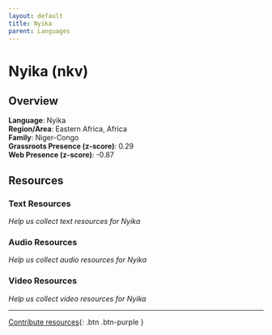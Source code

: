 ```yaml
---
layout: default
title: Nyika
parent: Languages
---
```


# Nyika (nkv)

## Overview

**Language**: Nyika  
**Region/Area**: Eastern Africa, Africa  
**Family**: Niger-Congo  
**Grassroots Presence (z-score)**: 0.29  
**Web Presence (z-score)**: -0.87  

## Resources

### Text Resources
*Help us collect text resources for Nyika*

### Audio Resources
*Help us collect audio resources for Nyika*

### Video Resources
*Help us collect video resources for Nyika*

---

[Contribute resources](https://forms.office.com/e/1SfLJx3u1r){: .btn .btn-purple }
